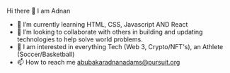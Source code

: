 Hi there 👋
I am Adnan
- 🌱 I’m currently learning HTML, CSS, Javascript AND React
- 👯 I’m looking to collaborate with others in building and updating technologies to help solve world problems.
- :eyes: I am interested in everything Tech (Web 3, Crypto/NFT's), an Athlete (Soccer/Basketball)
- 📫 How to reach me abubakaradnanadams@pursuit.org
